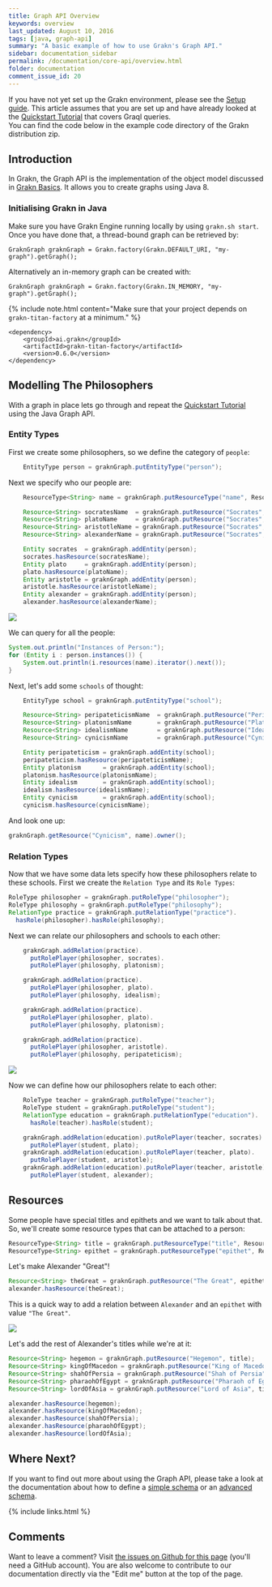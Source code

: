 ```yaml
---
title: Graph API Overview
keywords: overview
last_updated: August 10, 2016
tags: [java, graph-api]
summary: "A basic example of how to use Grakn's Graph API."
sidebar: documentation_sidebar
permalink: /documentation/core-api/overview.html
folder: documentation
comment_issue_id: 20
---
```


If you have not yet set up the Grakn environment, please see the [Setup guide](../get-started/setup-guide.html). This article assumes that you are set up and have already looked at the [Quickstart Tutorial](../the-basics/quickstart-tutorial.html) that covers Graql queries.   
You can find the code below in the example code directory of the Grakn distribution zip.

## Introduction

In Grakn, the Graph API is the implementation of the object model discussed in
[Grakn Basics](../the-basics/grakn-basics.html). It allows you to create graphs using Java 8. 

### Initialising Grakn in Java    

Make sure you have Grakn Engine running locally by using `grakn.sh start`.
Once you have done that, a thread-bound graph can be retrieved by:    

```java-test-ignore
GraknGraph graknGraph = Grakn.factory(Grakn.DEFAULT_URI, "my-graph").getGraph();
```

Alternatively an in-memory graph can be created with:     

```java-test-ignore
GraknGraph graknGraph = Grakn.factory(Grakn.IN_MEMORY, "my-graph").getGraph();
```

{% include note.html content="Make sure that your project depends on `grakn-titan-factory` at a minimum." %}

```
<dependency>
    <groupId>ai.grakn</groupId>
    <artifactId>grakn-titan-factory</artifactId>
    <version>0.6.0</version>
</dependency>
```

## Modelling The Philosophers

With a graph in place lets go through and repeat the [Quickstart
Tutorial](../the-basics/quickstart-tutorial) using the Java Graph API.

### Entity Types

First we create some philosophers, so we define the category of `people`:

```java
    EntityType person = graknGraph.putEntityType("person");
```

Next we specify who our people are:

```java
    ResourceType<String> name = graknGraph.putResourceType("name", ResourceType.DataType.STRING);

    Resource<String> socratesName  = graknGraph.putResource("Socrates", name);
    Resource<String> platoName     = graknGraph.putResource("Socrates", name);
    Resource<String> aristotleName = graknGraph.putResource("Socrates", name);
    Resource<String> alexanderName = graknGraph.putResource("Socrates", name);

    Entity socrates  = graknGraph.addEntity(person);
    socrates.hasResource(socratesName);
    Entity plato     = graknGraph.addEntity(person);
    plato.hasResource(platoName);
    Entity aristotle = graknGraph.addEntity(person);
    aristotle.hasResource(aristotleName);
    Entity alexander = graknGraph.addEntity(person);
    alexander.hasResource(alexanderName);
```

![](/images/phil.png)

We can query for all the people:

```java
System.out.println("Instances of Person:");
for (Entity i : person.instances()) {
    System.out.println(i.resources(name).iterator().next());
}
```

Next, let's add some `schools` of thought:

```java
    EntityType school = graknGraph.putEntityType("school");

    Resource<String> peripateticismName  = graknGraph.putResource("Peripateticism", name);
    Resource<String> platonismName       = graknGraph.putResource("Platonism", name);
    Resource<String> idealismName        = graknGraph.putResource("Idealism", name);
    Resource<String> cynicismName        = graknGraph.putResource("Cynicism", name);

    Entity peripateticism = graknGraph.addEntity(school);
    peripateticism.hasResource(peripateticismName);
    Entity platonism      = graknGraph.addEntity(school);
    platonism.hasResource(platonismName);
    Entity idealism       = graknGraph.addEntity(school);
    idealism.hasResource(idealismName);
    Entity cynicism       = graknGraph.addEntity(school);
    cynicism.hasResource(cynicismName);
```

And look one up:

```java
graknGraph.getResource("Cynicism", name).owner();
```   

### Relation Types

Now that we have some data lets specify how these philosophers relate to these schools. First we create the `Relation Type` and its `Role Types`:

```java
RoleType philosopher = graknGraph.putRoleType("philosopher");
RoleType philosophy = graknGraph.putRoleType("philosophy");
RelationType practice = graknGraph.putRelationType("practice").
  hasRole(philosopher).hasRole(philosophy);
```

Next we can relate our philosophers and schools to each other:

```java
    graknGraph.addRelation(practice).  
      putRolePlayer(philosopher, socrates).
      putRolePlayer(philosophy, platonism);

    graknGraph.addRelation(practice).
      putRolePlayer(philosopher, plato).
      putRolePlayer(philosophy, idealism);

    graknGraph.addRelation(practice).
      putRolePlayer(philosopher, plato).
      putRolePlayer(philosophy, platonism);

    graknGraph.addRelation(practice).
      putRolePlayer(philosopher, aristotle).
      putRolePlayer(philosophy, peripateticism);
```

![](/images/practice.png)

Now we can define how our philosophers relate to each other:

```java
    RoleType teacher = graknGraph.putRoleType("teacher");
    RoleType student = graknGraph.putRoleType("student");
    RelationType education = graknGraph.putRelationType("education").
      hasRole(teacher).hasRole(student);

    graknGraph.addRelation(education).putRolePlayer(teacher, socrates).
      putRolePlayer(student, plato);
    graknGraph.addRelation(education).putRolePlayer(teacher, plato).
      putRolePlayer(student, aristotle);
    graknGraph.addRelation(education).putRolePlayer(teacher, aristotle).
      putRolePlayer(student, alexander);
```

## Resources

Some people have special titles and epithets and we want to talk about that.
So, we'll create some resource types that can be attached to a person:

```java
ResourceType<String> title = graknGraph.putResourceType("title", ResourceType.DataType.STRING);
ResourceType<String> epithet = graknGraph.putResourceType("epithet", ResourceType.DataType.STRING);
```

Let's make Alexander "Great"!

```java
Resource<String> theGreat = graknGraph.putResource("The Great", epithet);
alexander.hasResource(theGreat);
```

This is a quick way to add a relation between `Alexander` and an `epithet` with value `"The Great"`.

![](/images/epithet.png)

Let's add the rest of Alexander's titles while we're at it:

```java
Resource<String> hegemon = graknGraph.putResource("Hegemon", title);
Resource<String> kingOfMacedon = graknGraph.putResource("King of Macedon", title);
Resource<String> shahOfPersia = graknGraph.putResource("Shah of Persia", title);
Resource<String> pharaohOfEgypt = graknGraph.putResource("Pharaoh of Egypt", title);
Resource<String> lordOfAsia = graknGraph.putResource("Lord of Asia", title);

alexander.hasResource(hegemon);
alexander.hasResource(kingOfMacedon);
alexander.hasResource(shahOfPersia);
alexander.hasResource(pharaohOfEgypt);
alexander.hasResource(lordOfAsia);
```

## Where Next?
If you want to find out more about using the Graph API, please take a look at the documentation about how to define a [simple schema](../core-api/simple-schema-definition.html) or an [advanced schema](../core-api/advanced-schema-definition.html).

{% include links.html %}

## Comments
Want to leave a comment? Visit <a href="https://github.com/graknlabs/docs/issues/20" target="_blank">the issues on Github for this page</a> (you'll need a GitHub account). You are also welcome to contribute to our documentation directly via the "Edit me" button at the top of the page.
